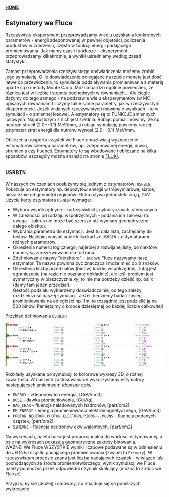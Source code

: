 #### [HOME](https://agnieszkamucha.github.io/OPJzM/)
## Estymatory we Fluce
Rzeczywisty eksperyment przeprowadzamy w celu uzyskania konkretnych parametrów - energii zdeponowanej w pewnej objetości, policzenia produktów w zderzeniu, często w funkcji energii padającego promieniowania. Jak mamy czas i fundusze - eksperyment przeprowadzamy kilkakrotnie, a wyniki uśredniamy według zasad statystyki. 

Zamast przeprowadzenia rzeczywistego doświadczenia możemy zrobić jego symulację. O ile doświadczenie polegające na rzucie monetą jest dość łatwe do przewidzenia, to symulacje oddziaływania promieniwania z materią oparte są o metody Monte Carlo. Można bardzo ogólnie powiedzieć, że różnica jest w liczbie i stopniu pochodnych w równaniach... Ale ciągle dążymy do tego samego - na podstawie wielu eksperymentów (w MC opisanych równaniami) liczymy takie same parametry, jak w rzeczywistym ekspermencie. Jeżeli w danych rzeczywistych mówimy o wynikach - to w symulacji - o zmiennej losowej. A estymatory są to FUNKCJE zmiennych losowych. Najprostszym z nich jest średnia. Robiąc pomiar mówimy, że np. neutron stracił (2.0+-0.1) MeV/mm, a robiąc symulację powiemy raczej: estymator strat energii dla nutronu wynosi (2.0+-0.1) MeV/mm. 

Obliczenia trasportu cząstek we Fluce umożliwiają wyznaczenie estymatorów szeregu parametrów, np. zdeponowanej energii, dawki, strumienia czy fluencji. Estymatory te są wbudowane i obliczane  na kilka sposobów, szczegóły można znaleźć na stronie [FLUKI](http://www.fluka.org/fluka.php?id=man_onl).


## `USRBIN`
W naszych ćwiczeniach posłużymy się jednym z estymatorów: `USRBIN`. Pokazuje on estymatory np. depozytów energii w trójwymiarowej siatce, niezależnie od geometrii regionów. Fluka używa jednostek: cm,g, GeV. <br>
Użycie karty estymatora `USRBIN` wymaga:
- Wyboru współrzędnych - kartezjańskich, cylndrycznych, sferycznych.
- W zależności od rodzaju współrzędnych - podania ich zakresu (tu uwaga - zakres nie może być szerszy niż wymiary geometryczne całego obiektu).
- Wybrania parametru do estymacji. Jest tu cała lista, zachęcamy do testów. Najlepiej wpisać sobie kilka kart ze `USRBIN` z estymatorami różnych parametrów.
- Określenia numeru logicznego, najlepiej z rozwijanej listy, bo niektóre numery są zarezerwowane dla fortrana.
- Zdefiniowanie nazwy "detektora" - tak we Fluce nazywamy nasz estymator. Ta nazwa powinna być znacząca i może mieć do 8 znaków.
- Określenia liczby przedziałów (binów) każdej współrzędnej. Tutaj jest ograniczenie (na razie nie poznane dokładnie), ale jeśli problem jest symetryczny w płaszczyźnie _xy_, to nie ma potrzeby dzielić np. osi _x_ (damy tam jeden przedział). <br>
Gestość podziału wybierzemy doświadczalnie, od tego zależy rozdzielczość naszej symulacji. Jeżeli będziemy badać zasięg promieniowania na odległości np. 1m, to rozsądnie jest podzielić ją na 500 binów.  Pamiętajmy o kropce dziesiętnej po każdej liczbie całkowitej!

Przykład definiowania `USRBIN`:

[!["USRBIN"](Images/USRBIN.png)](Images/USRBIN.png)

Rozkłady uzyskane po symulacji to kolorowe wykresy 3D, o różnej zawartości. W naszych zastosowaniach wykorzystamy estymatory następujących zmiennych: _(dopisać opis)_
- `ENERGY` - zdeponowana energia, [GeV/cm3]
- `DOSE` - dawka promieniowania, [GeV/g]
- `HAD_CHAR` - fluencja naładowanych hadronów, [part/cm2]
- `EM-ENERGY` - energia promieniowania elektromagnetycznego, [GeV/cm3]
- `PROTON`, `NEUTRON`, `PHOTON`,  `ELECTRON`, `PIONS+-`, `MUONS` - fluencja podanych cząstek, [part/cm2]
- `SiMEVNE` - fluencja neutronów ekwiwalantnych,  [part/cm2]

Na wykresach, paleta barw jest proporcjonalna do wartości estymowanej, a osie na wykresach pokazują geometryczne zakresy binowania. <br>
WAŻNE! We Fluce WSZYSTKIE wyniki liczbowe podawane są w odniesieniu do JEDNEJ cząstki padającego promieniowania (zwanej tu `Primary`). W rzeczywistym procesie znana jest liczba padających cząstek - w wiązce lub pochodzących ze źródła promieniotwórczego, wynik symulacji we Fluce należy pomnożyć przez odpowiedni czynnik skalujący (można to zrobić we Flairze)

Przyjrzyjmy się (dłużej) i omówmy, co znajduje się na poniższych wykresach:


